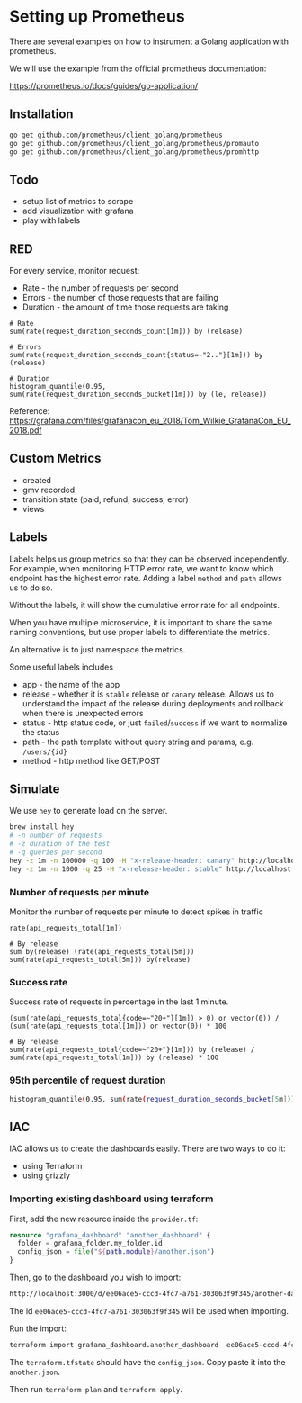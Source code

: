 # Setting up Prometheus


There are several examples on how to instrument a Golang application with prometheus.

We will use the example from the official prometheus documentation:

https://prometheus.io/docs/guides/go-application/



## Installation

```bash
go get github.com/prometheus/client_golang/prometheus
go get github.com/prometheus/client_golang/prometheus/promauto
go get github.com/prometheus/client_golang/prometheus/promhttp
```

## Todo

- setup list of metrics to scrape
- add visualization with grafana
- play with labels

## RED

For every service, monitor request:
- Rate - the number of requests per second
- Errors - the number of those requests that are failing
- Duration - the amount of time those requests are taking

```promql
# Rate
sum(rate(request_duration_seconds_count[1m])) by (release)

# Errors
sum(rate(request_duration_seconds_count{status=~"2.."}[1m])) by (release)

# Duration
histogram_quantile(0.95, sum(rate(request_duration_seconds_bucket[1m])) by (le, release))
```

Reference: https://grafana.com/files/grafanacon_eu_2018/Tom_Wilkie_GrafanaCon_EU_2018.pdf

## Custom Metrics

- <entity> created
- gmv recorded
- transition state (paid, refund, success, error)
- views

## Labels

Labels helps us group metrics so that they can be observed independently. For example, when monitoring HTTP error rate, we want to know which endpoint has the highest error rate. Adding a label `method` and `path` allows us to do so.

Without the labels, it will show the cumulative error rate for all endpoints.

When you have multiple microservice, it is important to share the same naming conventions, but use proper labels to differentiate the metrics.

An alternative is to just namespace the metrics.


Some useful labels includes
- app - the name of the app
- release - whether it is `stable` release or `canary` release. Allows us to understand the impact of the release during deployments and rollback when there is unexpected errors
- status - http status code, or just `failed`/`success` if we want to normalize the status
- path - the path template without query string and params, e.g. `/users/{id}`
- method - http method like GET/POST


## Simulate


We use `hey` to generate load on the server.

```bash
brew install hey
# -n number of requests
# -z duration of the test
# -q queries per second
hey -z 1m -n 100000 -q 100 -H "x-release-header: canary" http://localhost:8000/
hey -z 1m -n 1000 -q 25 -H "x-release-header: stable" http://localhost:8000/
```

### Number of requests per minute

Monitor the number of requests per minute to detect spikes in traffic

```promql
rate(api_requests_total[1m])

# By release
sum by(release) (rate(api_requests_total[5m]))
sum(rate(api_requests_total[5m])) by(release)
```

### Success rate

Success rate of requests in percentage in the last 1 minute.

```promql
(sum(rate(api_requests_total{code=~"20+"}[1m]) > 0) or vector(0)) / (sum(rate(api_requests_total[1m])) or vector(0)) * 100

# By release
sum(rate(api_requests_total{code=~"20+"}[1m])) by (release) / sum(rate(api_requests_total[1m])) by (release) * 100
```


### 95th percentile of request duration

```bash
histogram_quantile(0.95, sum(rate(request_duration_seconds_bucket[5m])) by (path))
```

## IAC

IAC allows us to create the dashboards easily. There are two ways to do it:
- using Terraform
- using grizzly


### Importing existing dashboard using terraform

First, add the new resource inside the `provider.tf`:

```tf
resource "grafana_dashboard" "another_dashboard" {
  folder = grafana_folder.my_folder.id
  config_json = file("${path.module}/another.json")
}
```

Then, go to the dashboard you wish to import:

```bash
http://localhost:3000/d/ee06ace5-cccd-4fc7-a761-303063f9f345/another-dashboard?orgId=1
```

The id `ee06ace5-cccd-4fc7-a761-303063f9f345` will be used when importing.

Run the import:

```bash
terraform import grafana_dashboard.another_dashboard  ee06ace5-cccd-4fc7-a761-303063f9f345
```

The `terraform.tfstate` should have the `config_json`. Copy paste it into the `another.json`.

Then run `terraform plan` and `terraform apply`.
